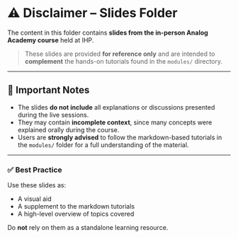 # ⚠️ Disclaimer – Slides Folder

The content in this folder contains **slides from the in-person Analog Academy course** held at IHP.

> These slides are provided **for reference only** and are intended to **complement** the hands-on tutorials found in the `modules/` directory.

---

## 📌 Important Notes

- The slides **do not include** all explanations or discussions presented during the live sessions.
- They may contain **incomplete context**, since many concepts were explained orally during the course.
- Users are **strongly advised** to follow the markdown-based tutorials in the `modules/` folder for a full understanding of the material.

---

### ✅ Best Practice

Use these slides as:
- A visual aid
- A supplement to the markdown tutorials
- A high-level overview of topics covered

Do **not** rely on them as a standalone learning resource.
